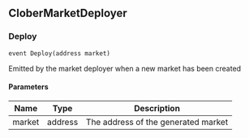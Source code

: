 ## CloberMarketDeployer

### Deploy

```solidity
event Deploy(address market)
```

Emitted by the market deployer when a new market has been created

#### Parameters

| Name | Type | Description |
| ---- | ---- | ----------- |
| market | address | The address of the generated market |

